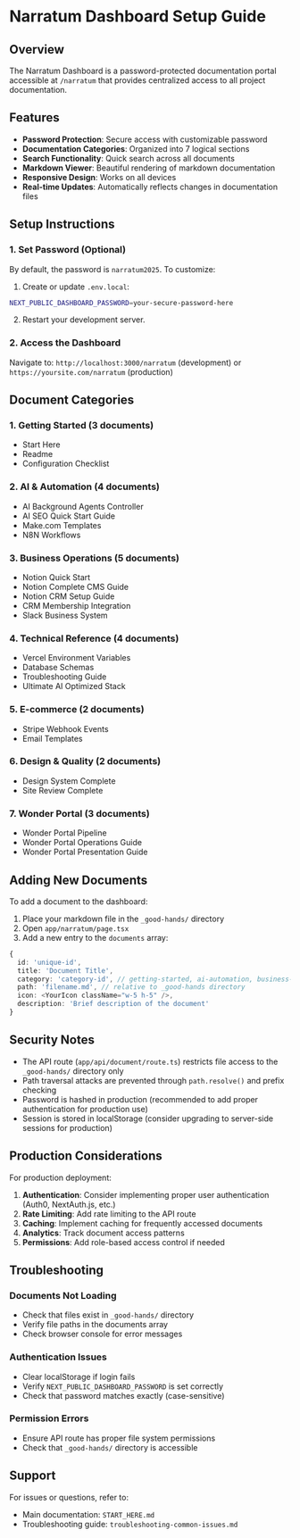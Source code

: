 # Narratum Dashboard Setup Guide

## Overview

The Narratum Dashboard is a password-protected documentation portal accessible at `/narratum` that provides centralized access to all project documentation.

## Features

- **Password Protection**: Secure access with customizable password
- **Documentation Categories**: Organized into 7 logical sections
- **Search Functionality**: Quick search across all documents
- **Markdown Viewer**: Beautiful rendering of markdown documentation
- **Responsive Design**: Works on all devices
- **Real-time Updates**: Automatically reflects changes in documentation files

## Setup Instructions

### 1. Set Password (Optional)

By default, the password is `narratum2025`. To customize:

1. Create or update `.env.local`:
```bash
NEXT_PUBLIC_DASHBOARD_PASSWORD=your-secure-password-here
```

2. Restart your development server.

### 2. Access the Dashboard

Navigate to: `http://localhost:3000/narratum` (development) or `https://yoursite.com/narratum` (production)

## Document Categories

### 1. Getting Started (3 documents)
- Start Here
- Readme
- Configuration Checklist

### 2. AI & Automation (4 documents)
- AI Background Agents Controller
- AI SEO Quick Start Guide
- Make.com Templates
- N8N Workflows

### 3. Business Operations (5 documents)
- Notion Quick Start
- Notion Complete CMS Guide
- Notion CRM Setup Guide
- CRM Membership Integration
- Slack Business System

### 4. Technical Reference (4 documents)
- Vercel Environment Variables
- Database Schemas
- Troubleshooting Guide
- Ultimate AI Optimized Stack

### 5. E-commerce (2 documents)
- Stripe Webhook Events
- Email Templates

### 6. Design & Quality (2 documents)
- Design System Complete
- Site Review Complete

### 7. Wonder Portal (3 documents)
- Wonder Portal Pipeline
- Wonder Portal Operations Guide
- Wonder Portal Presentation Guide

## Adding New Documents

To add a document to the dashboard:

1. Place your markdown file in the `_good-hands/` directory
2. Open `app/narratum/page.tsx`
3. Add a new entry to the `documents` array:

```typescript
{
  id: 'unique-id',
  title: 'Document Title',
  category: 'category-id', // getting-started, ai-automation, business-ops, technical, ecommerce, or design
  path: 'filename.md', // relative to _good-hands directory
  icon: <YourIcon className="w-5 h-5" />,
  description: 'Brief description of the document'
}
```

## Security Notes

- The API route (`app/api/document/route.ts`) restricts file access to the `_good-hands/` directory only
- Path traversal attacks are prevented through `path.resolve()` and prefix checking
- Password is hashed in production (recommended to add proper authentication for production use)
- Session is stored in localStorage (consider upgrading to server-side sessions for production)

## Production Considerations

For production deployment:

1. **Authentication**: Consider implementing proper user authentication (Auth0, NextAuth.js, etc.)
2. **Rate Limiting**: Add rate limiting to the API route
3. **Caching**: Implement caching for frequently accessed documents
4. **Analytics**: Track document access patterns
5. **Permissions**: Add role-based access control if needed

## Troubleshooting

### Documents Not Loading
- Check that files exist in `_good-hands/` directory
- Verify file paths in the documents array
- Check browser console for error messages

### Authentication Issues
- Clear localStorage if login fails
- Verify `NEXT_PUBLIC_DASHBOARD_PASSWORD` is set correctly
- Check that password matches exactly (case-sensitive)

### Permission Errors
- Ensure API route has proper file system permissions
- Check that `_good-hands/` directory is accessible

## Support

For issues or questions, refer to:
- Main documentation: `START_HERE.md`
- Troubleshooting guide: `troubleshooting-common-issues.md`

